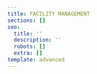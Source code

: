```yaml
---
title: FACILITY MANAGEMENT
sections: []
seo:
  title: ''
  description: ''
  robots: []
  extra: []
template: advanced
---
```

